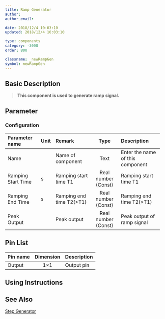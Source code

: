 ```yaml
---
title: Ramp Generator
author: 
author_email:

date: 2018/12/4 10:03:10
updated: 2018/12/4 10:03:10

type: components
category: -3008
order: 800

classname: _newRampGen
symbol: newRampGen
---
```

## Basic Description


> **This component is used to generate ramp signal.**

## Parameter
### Configuration
| Parameter name | Unit | Remark | Type | Description |
| :--- | :--- | :--- | :--: | :--- |
| Name |  | Name of component | Text | Enter the name of this component |
| Ramping Start Time | s | Ramping start time T1 | Real number (Const) | Ramping start time T1  |
| Ramping End Time | s | Ramping end time T2(>T1) | Real number (Const) | Ramping end time T2(>T1) |
| Peak Output |  | Peak output | Real number (Const) | Peak output of ramp signal |


## Pin List

| Pin name | Dimension | Description |
| :--- | :--:  | :--- |
| Output | 1×1 | Output pin |

## Using Instructions



## See Also

[Step Generator](comp_newStepGen.md)

